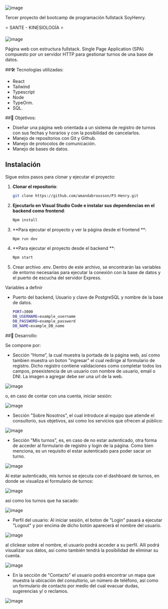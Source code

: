 ![image](https://github.com/user-attachments/assets/35c5cf4b-dd6b-4a08-ae92-b3e07b97c3e6)

Tercer proyecto del bootcamp de programación fullstack SoyHenry.

⭐ SANTE - KINESIOLOGÍA ⭐

![image](https://github.com/user-attachments/assets/249abd12-281e-46fc-97cf-3faada02c601)

Página web con estructura fullstack. Single Page Application (SPA) compuesto por un servidor HTTP para gestionar turnos de una base de datos. 

##🛠️ Tecnologías utilizadas:
- React
- Tailwind
- Typescript
- Node
- TypeOrm.
- SQL.

##🎯 Objetivos:
- Diseñar una página web orientada a un sistema de registro de turnos con sus fechas y horarios y con la posibilidad de cancelarlos.
- Manejo de repositorios con Git y Github.
- Manejo de protocolos de comunicación.
- Manejo de bases de datos.

## Instalación

Sigue estos pasos para clonar y ejecutar el proyecto:

1. **Clonar el repositorio**:

   ```bash
   git clone https://github.com/amandabrousson/P3-Henry.git

2. **Ejecutarlo en Visual Studio Code e instalar sus dependencias en el backend como frontend**:

    ```bash
    Npm install

 3. **Para ejecutar el proyecto y ver la página desde el frontend **:

    ```bash
    Npm run dev

 4. **Para ejecutar el proyecto desde el backend **:

    ```bash
    Npm start

5. Crear archivo .env. Dentro de este archivo, se encontrarán las variables de entorno necesarias para ejecutar la conexión con la base de datos y el puerto de escucha del servidor Express.

Variables a definir
- Puerto del backend, Usuario y clave de PostgreSQL y nombre de la base de datos.

  ```bash
  PORT=3000
  DB_USERNAME=example_username
  DB_PASSWORD=example_password
  DB_NAME=example_DB_name

##🚀 Desarrollo:

Se compone por:

- Sección “Home”, la cual muestra la portada de la página web, así como tambien muestra un boton "ingresar" el cual redirige al formulario de registro. Dicho registro contiene validaciones como completar todos los campos, preexistencia de un usuario con nombre de usuario, email o DNI. La imagen a agregar debe ser una url de la web. 

![image](https://github.com/user-attachments/assets/b34a6e42-2633-45d8-b1bb-d6a87da86612)

o, en caso de contar con una cuenta, iniciar sesión:

![image](https://github.com/user-attachments/assets/ee6eb4be-49c4-427f-926e-6c43b9d9cece)

- Sección "Sobre Nosotros", el cual introduce al equipo que atiende el consultorio, sus objetivos, así como los servicios que ofrecen al público:

![image](https://github.com/user-attachments/assets/81073b4d-e1ed-4d61-980b-7d26e8f96123)

- Sección "Mis turnos", es, en caso de no estar autenticado, otra forma de acceder al formulario de registro y login de la página. Como bien menciona, es un requisito el estar autenticado para poder sacar un turno.

![image](https://github.com/user-attachments/assets/80470284-7e21-46f1-8435-ca883bba7485)

Al estar autenticado, mis turnos se ejecuta con el dashboard de turnos, en donde se visualiza el formulario de turnos:

![image](https://github.com/user-attachments/assets/481354f4-94e9-4ee8-95e6-9be03d59c4a9)

así como los turnos que ha sacado:

![image](https://github.com/user-attachments/assets/33797b6d-df5b-417a-92f3-fb3c90204fcf)

- Perfil del usuario: Al iniciar sesión, el boton de "Login" pasará a ejecutar "Logout" y por encima de dicho botón aparecerá el nombre del usuario.

![image](https://github.com/user-attachments/assets/117ff4c3-5e43-4423-abc3-8822ec6b4b16)

al clickear sobre el nombre, el usuario podrá acceder a su perfil. Allí podrá visualizar sus datos, así como también tendrá la posibilidad de eliminar su cuenta.

![image](https://github.com/user-attachments/assets/f9fedc98-a686-4c50-ad2d-8b6f4103f919)

- En la sección de "Contacto" el usuario podrá encontrar un mapa que muestra la ubicación del consultorio, un número de teléfono, así como un formulario de contacto por medio del cual evacuar dudas, sugerencias y/ o reclamos.

![image](https://github.com/user-attachments/assets/0a3abfc8-09b0-4b00-bddf-353baa754ba9)










